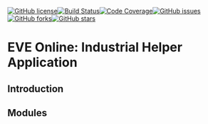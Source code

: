 [![GitHub license](https://img.shields.io/badge/license-MIT-blue.svg)](https://raw.githubusercontent.com/WanderingMonk/eve-industrial/master/LICENSE)[![Build Status](https://travis-ci.org/WanderingMonk/eve-industrial.svg?branch=master)](https://travis-ci.org/WanderingMonk/eve-industrial)[![Code Coverage](https://codecov.io/gh/WanderingMonk/eve-industrial/coverage.svg?branch=master)](https://codecov.io/gh/WanderingMonk/eve-industrial/)[![GitHub issues](https://img.shields.io/github/issues/WanderingMonk/eve-industrial.svg)](https://github.com/WanderingMonk/eve-industrial/issues)[![GitHub forks](https://img.shields.io/github/forks/WanderingMonk/eve-industrial.svg)](https://github.com/WanderingMonk/eve-industrial/network)[![GitHub stars](https://img.shields.io/github/stars/WanderingMonk/eve-industrial.svg)](https://github.com/WanderingMonk/eve-industrial/stargazers)
# EVE Online: Industrial Helper Application

## Introduction

## Modules





